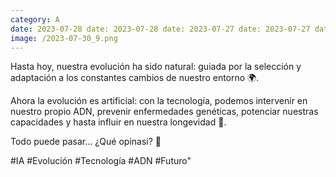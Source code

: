 ```yaml
--- 
category: A 
date: 2023-07-28 date: 2023-07-28 date: 2023-07-27 date: 2023-07-27 date: 2023-07-26 date: 2023-07-26 date: 2023-07-25 date: 2023-07-25 date: 2023-07-24 date: 2023-07-24 date: 2023-07-21 date: 2023-07-21 date: 2023-07-20 date: 2023-07-20 date: 2023-07-19 date: 2023-07-19 date: 2023-07-18 date: 2023-07-18 date: 2023-07-17 date: 2023-07-17 date: 2023-07-14 date: 2023-07-14 date: 2023-07-13 date: 2023-07-13 date: 2023-07-12 
image: /2023-07-30_9.png 
--- 
```


Hasta hoy, nuestra evolución ha sido natural: guiada por la selección y adaptación a los constantes cambios de nuestro entorno 🌍.

Ahora la evolución es artificial: con la tecnología, podemos intervenir en nuestro propio ADN, prevenir enfermedades genéticas, potenciar nuestras capacidades y hasta influir en nuestra longevidad 🚀.

Todo puede pasar... ¿Qué opinasi? 💭

#IA #Evolución #Tecnología #ADN #Futuro"